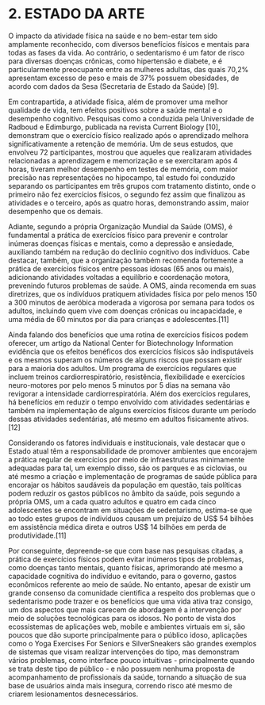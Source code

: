 # 2. ESTADO DA ARTE

O impacto da atividade física na saúde e no bem-estar tem sido amplamente reconhecido, com diversos benefícios físicos e mentais para todas as fases da vida. Ao contrário, o sedentarismo é um fator de risco para diversas doenças crônicas, como hipertensão e diabete, e é particularmente preocupante entre as mulheres adultas, das quais 70,2% apresentam excesso de peso e mais de 37% possuem obesidades, de acordo com dados da Sesa (Secretaria de Estado da Saúde) [9].

Em contrapartida, a atividade física, além de promover uma melhor qualidade de vida, tem efeitos positivos sobre a saúde mental e o desempenho cognitivo. Pesquisas como a conduzida pela Universidade de Radboud e Edimburgo, publicada na revista Current Biology [10], demonstram que o exercício físico realizado após o aprendizado melhora significativamente a retenção de memória. Um de seus estudos, que envolveu 72 participantes, mostrou que aqueles que realizaram atividades relacionadas a aprendizagem e memorização e se exercitaram após 4 horas, tiveram melhor desempenho em testes de memória, com maior precisão nas representações no hipocampo, tal estudo foi conduzido separando os participantes em três grupos com tratamento distinto, onde o primeiro não fez exercícios físicos, o segundo fez assim que finalizou as atividades e o terceiro, após as quatro horas, demonstrando assim, maior desempenho que os demais.

Adiante, segundo a própria Organização Mundial da Saúde (OMS), é fundamental a prática de exercícios físico para prevenir e controlar inúmeras doenças físicas e mentais, como a depressão e ansiedade, auxiliando também na redução do declínio cognitivo dos indivíduos. Cabe destacar, também, que a organização também recomenda fortemente a prática de exercícios físicos entre pessoas idosas (65 anos ou mais), adicionando atividades voltadas a equilíbrio e coordenação motora, prevenindo futuros problemas de saúde. A OMS, ainda recomenda em suas diretrizes, que os indivíduos pratiquem atividades física por pelo menos 150 a 300 minutos de aeróbica moderada a vigorosa por semana para todos os adultos, incluindo quem vive com doenças crônicas ou incapacidade, e uma média de 60 minutos por dia para crianças e adolescentes.[11]

Ainda falando dos benefícios que uma rotina de exercícios físicos podem oferecer, um artigo da National Center for Biotechnology Information evidência que os efeitos benéficos dos exercícios físicos são indisputáveis e os mesmos superam os números de alguns riscos que possam existir para a maioria dos adultos. Um programa de exercícios regulares que incluem treinos cardiorrespiratório, resistência, flexibilidade e exercícios neuro-motores por pelo menos 5 minutos por 5 dias na semana vão revigorar a intensidade cardiorrespiratória. Além dos exercícios regulares, há benefícios em reduzir o tempo envolvido com atividades sedentárias e também na implementação de alguns exercícios físicos durante um período dessas atividades sedentárias, até mesmo em adultos fisicamente ativos.[12]

Considerando os fatores individuais e institucionais, vale destacar que o Estado atual têm a responsabilidade de promover ambientes que encorajem a prática regular de exercícios por meio de infraestruturas minimamente adequadas para tal, um exemplo disso, são os parques e as ciclovias, ou até mesmo a criação e implementação de programas de saúde pública para encorajar os hábitos saudáveis da população em questão, tais políticas podem reduzir os gastos públicos no âmbito da saúde, pois segundo a própria OMS, um a cada quatro adultos e quatro em cada cinco adolescentes se encontram em situações de sedentarismo, estima-se que ao todo estes grupos de indivíduos causam um prejuízo de US$ 54 bilhões em assistência médica direta e outros US$ 14 bilhões em perda de produtividade.[11]

Por conseguinte, depreende-se que com base nas pesquisas citadas, a prática de exercícios físicos podem evitar inúmeros tipos de problemas, como doenças tanto mentais, quanto físicas, aprimorando até mesmo a capacidade cognitiva do indivíduo e evitando, para o governo, gastos econômicos referente ao meio de saúde. No entanto, apesar de existir um grande consenso da comunidade cientifica a respeito dos problemas que o sedentarismo pode trazer e os benefícios que uma vida ativa traz consigo, um dos aspectos que mais carecem de abordagem é a intervenção por meio de soluções tecnológicas para os idosos. No ponto de vista dos ecossistemas de aplicações web, mobile e ambientes virtuais em si, são poucos que dão suporte principalmente para o público idoso, aplicações como o Yoga Exercises For Seniors e SilverSneakers são grandes exemplos de sistemas que visam realizar intervenções do tipo, mas demonstram vários problemas, como interface pouco intuitivas - principalmente quando se trata deste tipo de público - e não possuem nenhuma proposta de acompanhamento de profissionais da saúde, tornando a situação de sua base de usuários ainda mais insegura, correndo risco até mesmo de criarem lesionamentos desnecessários.

